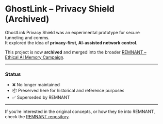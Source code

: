 # GhostLink – Privacy Shield (Archived)

GhostLink Privacy Shield was an experimental prototype for secure tunneling and comms.  
It explored the idea of **privacy-first, AI-assisted network control**.  

This project is now **archived** and merged into the broader [REMNANT – Ethical AI Memory Campaign](https://github.com/Maxbite/REMNANT-AI-Memory).  

---

### Status
- ❌ No longer maintained  
- 📦 Preserved here for historical and reference purposes  
- ✅ Superseded by REMNANT

---

If you’re interested in the original concepts, or how they tie into REMNANT, check the [REMNANT repository](https://github.com/Maxbite/REMNANT-AI-Memory).

